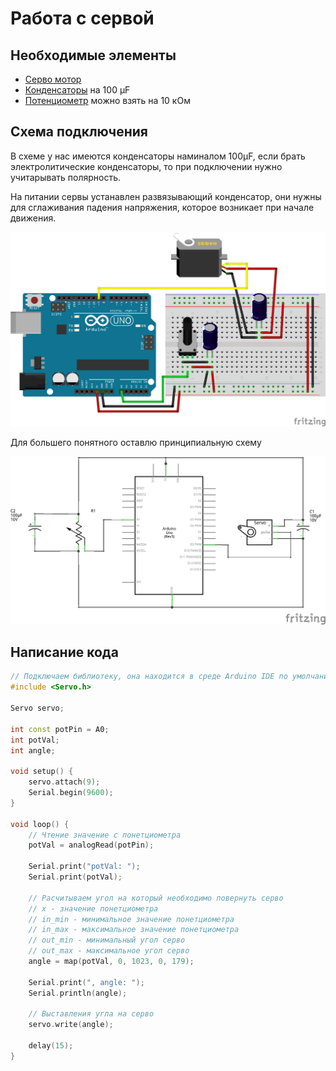# Работа с сервой

## Необходимые элементы

* [Серво мотор](https://www.aliexpress.com/item/33040546279.html?spm=a2g0o.productlist.0.0.7e1e6c1fLkw2LD&algo_pvid=7fb51962-7c0d-4fd9-ba6f-b3932bbe148d&algo_expid=7fb51962-7c0d-4fd9-ba6f-b3932bbe148d-6&btsid=014dceda-4aee-4350-9051-8a2249d24ea1&ws_ab_test=searchweb0_0,searchweb201602_2,searchweb201603_53)
* [Конденсаторы](https://www.aliexpress.com/item/4000092084550.html?spm=a2g0o.productlist.0.0.b82b8b0aX4gTe9&algo_pvid=5e9a5bbf-db04-4f1f-b984-ca8543bb64c5&algo_expid=5e9a5bbf-db04-4f1f-b984-ca8543bb64c5-0&btsid=7ff58f56-4ed9-4769-9425-14493f6d2933&ws_ab_test=searchweb0_0,searchweb201602_2,searchweb201603_53) на 100 µF
* [Потенциометр](https://www.aliexpress.com/item/32986513037.html?spm=a2g0o.productlist.0.0.694a2e139M5FkW&algo_pvid=4fddc8e4-e4d1-4658-bf8c-c0ecfcf69ee1&algo_expid=4fddc8e4-e4d1-4658-bf8c-c0ecfcf69ee1-16&btsid=d15b3ae5-2741-4e0c-aa70-787ce17cb3a4&ws_ab_test=searchweb0_0,searchweb201602_2,searchweb201603_53) можно взять на 10 кОм

## Схема подключения

В схеме у нас имеются конденсаторы наминалом 100µF, если брать электролитические конденсаторы, то при подключении нужно учитарывать полярность.

На питании сервы устанавлен развязывающий конденсатор, они нужны для сглаживания падения напряжения, которое возникает при начале движения.

![servo](../img/04/servo.png)

Для большего понятного оставлю принципиальную схему

![servo-schema](../img/04/servo-schema.png)

## Написание кода

```cpp
// Подключаем библиотеку, она находится в среде Arduino IDE по умолчанию
#include <Servo.h>

Servo servo;

int const potPin = A0;
int potVal;
int angle;

void setup() {
    servo.attach(9);
    Serial.begin(9600);
}

void loop() {
    // Чтение значение с понетциометра
    potVal = analogRead(potPin);

    Serial.print("potVal: ");
    Serial.print(potVal);

    // Расчитываем угол на который необходимо повернуть серво
    // x - значение понетциометра
    // in_min - минимальное значение понетциометра
    // in_max - максимальное значение понетциометра
    // out_min - минимальный угол серво
    // out_max - максимальное угол серво
    angle = map(potVal, 0, 1023, 0, 179);

    Serial.print(", angle: ");
    Serial.println(angle);

    // Выставления угла на серво
    servo.write(angle);

    delay(15);
}
```
